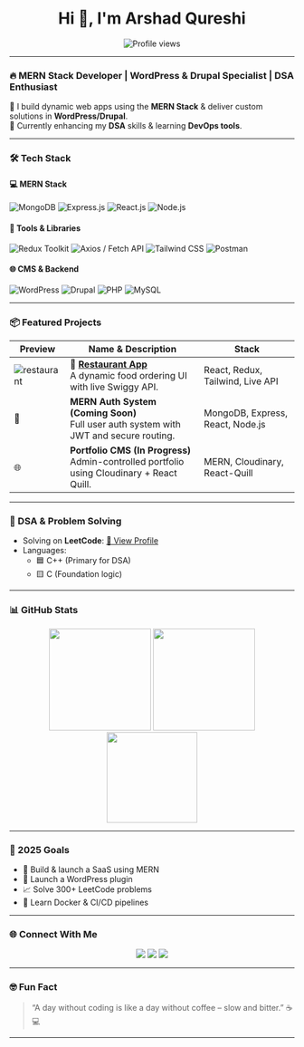 
<h1 align="center">Hi 👋, I'm Arshad Qureshi</h1>
<p align="center">
  <img src="https://komarev.com/ghpvc/?username=arshadak04&label=Profile%20views&color=brightgreen" alt="Profile views" />
</p>

---

### 🔥 MERN Stack Developer | WordPress & Drupal Specialist | DSA Enthusiast

🚀 I build dynamic web apps using the **MERN Stack** & deliver custom solutions in **WordPress/Drupal**.  
🧠 Currently enhancing my **DSA** skills & learning **DevOps tools**.

---

### 🛠️ Tech Stack

#### 💻 MERN Stack
<p align="left">
  <img src="https://img.icons8.com/color/48/mongodb.png" title="MongoDB"/>
  <img src="https://img.icons8.com/ios/48/express-js.png" title="Express.js"/>
  <img src="https://img.icons8.com/color/48/react-native.png" title="React.js"/>
  <img src="https://img.icons8.com/color/48/nodejs.png" title="Node.js"/>
</p>

#### 🔧 Tools & Libraries
<p align="left">
  <img src="https://img.icons8.com/color/48/redux.png" title="Redux Toolkit"/>
  <img src="https://img.icons8.com/ios-filled/50/api.png" title="Axios / Fetch API"/>
  <img src="https://img.icons8.com/color/48/tailwindcss.png" title="Tailwind CSS"/>
  <img src="https://img.icons8.com/color/48/postman-api.png" title="Postman"/>
</p>

#### 🌐 CMS & Backend
<p align="left">
  <img src="https://img.icons8.com/color/48/wordpress.png" title="WordPress"/>
  <img src="https://img.icons8.com/external-flaticons-lineal-color-flat-icons/64/external-drupal-social-media-flaticons-lineal-color-flat-icons.png" title="Drupal"/>
  <img src="https://img.icons8.com/officel/48/php-logo.png" title="PHP"/>
  <img src="https://img.icons8.com/color/48/mysql-logo.png" title="MySQL"/>
</p>

---

### 📦 Featured Projects

| Preview | Name & Description | Stack |
|--------|--------------------|-------|
| ![restaurant](https://user-images.githubusercontent.com/102249457/273816563-2739f3b7-1a0b-4e04-890e-2c4dff79908c.png) | 🍔 **[Restaurant App](https://github.com/Arshadak04/Project01/tree/code08)** <br> A dynamic food ordering UI with live Swiggy API. | React, Redux, Tailwind, Live API |
| 🧠 | **MERN Auth System (Coming Soon)** <br> Full user auth system with JWT and secure routing. | MongoDB, Express, React, Node.js |
| 🌐 | **Portfolio CMS (In Progress)** <br> Admin-controlled portfolio using Cloudinary + React Quill. | MERN, Cloudinary, React-Quill |

---

### 🧠 DSA & Problem Solving

- Solving on **LeetCode**: [🔗 View Profile](https://leetcode.com/u/Arshadak04/)
- Languages:  
  - 🟦 C++ (Primary for DSA)  
  - 🟨 C (Foundation logic)

---

### 📊 GitHub Stats

<p align="center">
  <img src="https://github-readme-stats.vercel.app/api?username=arshadqureshi&show_icons=true&theme=tokyonight" height="180" />
  <img src="https://github-readme-streak-stats.herokuapp.com/?user=arshadqureshi&theme=tokyonight" height="180" />
  <img src="https://github-readme-stats.vercel.app/api/top-langs/?username=arshadqureshi&layout=compact&theme=tokyonight" height="160"/>
</p>

---

### 🎯 2025 Goals

- 🚀 Build & launch a SaaS using MERN  
- 🧩 Launch a WordPress plugin  
- 📈 Solve 300+ LeetCode problems  
- 🐳 Learn Docker & CI/CD pipelines  

---

### 🌐 Connect With Me

<p align="center">
  <a href="mailto:arshadak04@gmail.com"><img src="https://img.shields.io/badge/Gmail-red?style=flat&logo=gmail&logoColor=white" /></a>
  <a href="https://www.linkedin.com/in/arshadak04/"><img src="https://img.shields.io/badge/LinkedIn-blue?style=flat&logo=linkedin&logoColor=white" /></a>
  <a href="https://leetcode.com/u/Arshadak04/"><img src="https://img.shields.io/badge/LeetCode-orange?style=flat&logo=leetcode&logoColor=white" /></a>
</p>

---

### 🤓 Fun Fact

> “A day without coding is like a day without coffee – slow and bitter.” ☕💻


<!-- Made with ❤️ by Arshad Qureshi -->


---

<!-- Proudly crafted by Arshad Qureshi 💻 -->


<!--
**Arshadak04/Arshadak04** is a ✨ _special_ ✨ repository because its `README.md` (this file) appears on your GitHub profile.

Here are some ideas to get you started:

- 🔭 I’m currently working on ...
- 🌱 I’m currently learning ...
- 👯 I’m looking to collaborate on ...
- 🤔 I’m looking for help with ...
- 💬 Ask me about ...
- 📫 How to reach me: ...
- 😄 Pronouns: ...
- ⚡ Fun fact: ...
-->
